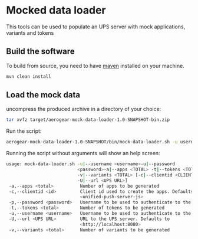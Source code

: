 # Mocked data loader

This tools can be used to populate an UPS server with mock applications, variants and tokens

## Build the software

To build from source, you need to have [maven](https://maven.apache.org/) installed on your machine.

```bash
mvn clean install
```

## Load the mock data

uncompress the produced archive in a directory of your choice:

```bash
tar xvfz target/aerogear-mock-data-loader-1.0-SNAPSHOT-bin.zip
```

Run the script:

```bash
aerogear-mock-data-loader-1.0-SNAPSHOT/bin/mock-data-loader.sh -u username -p password --apps 200 --variants 3 --tokens 15000
```

Running the script without arguments will show an help screen:

```bash
usage: mock-data-loader.sh -u|--username <username>-u|--password
                           <password>-a|--apps <TOTAL> -t|--tokens <TOTAL>
                           -v|--variants <TOTAL> [-c|--clientid <CLIENTID>
                           -U|--url <UPS URL>]
 -a,--apps <total>          Number of apps to be generated
 -c,--clientid <id>         Client id used to create the apps. Defaults to
                            <unified-push-server-js>
 -p,--password <password>   Username to be used to authenticate to the UPS
 -t,--tokens <total>        Number of tokens to be generated
 -u,--username <username>   Username to be used to authenticate to the UPS
 -U,--url <UPS URL>         URL to the UPS server. Defaults to
                            <http://localhost:8080>
 -v,--variants <total>      Number of variants to be generated

```